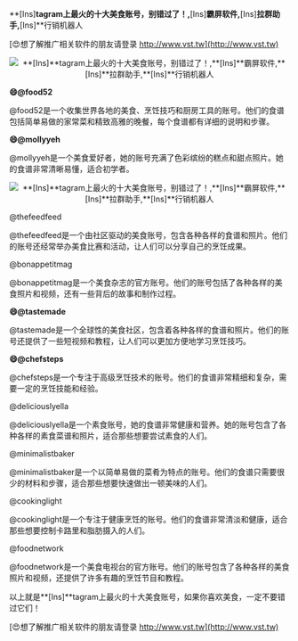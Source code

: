 **[Ins]**tagram上最火的十大美食账号，别错过了！,**[Ins]**霸屏软件,**[Ins]**拉群助手,**[Ins]**行销机器人

[😍想了解推广相关软件的朋友请登录 http://www.vst.tw](http://www.vst.tw)

 <center><img src="https://vst.tw/MP4/tuiguang/png/8.png" alt="**[Ins]**tagram上最火的十大美食账号，别错过了！,**[Ins]**霸屏软件,**[Ins]**拉群助手,**[Ins]**行销机器人"></center>

**😄@food52**

@food52是一个收集世界各地的美食、烹饪技巧和厨房工具的账号。他们的食谱包括简单易做的家常菜和精致高雅的晚餐，每个食谱都有详细的说明和步骤。

**😄@mollyyeh**

@mollyyeh是一个美食爱好者，她的账号充满了色彩缤纷的糕点和甜点照片。她的食谱非常清晰易懂，适合初学者。

 <center><img src="https://vst.tw/MP4/tuiguang/png/4.png" alt="**[Ins]**tagram上最火的十大美食账号，别错过了！,**[Ins]**霸屏软件,**[Ins]**拉群助手,**[Ins]**行销机器人"></center>

@thefeedfeed

@thefeedfeed是一个由社区驱动的美食账号，包含各种各样的食谱和照片。他们的账号还经常举办美食比赛和活动，让人们可以分享自己的烹饪成果。

@bonappetitmag

@bonappetitmag是一个美食杂志的官方账号。他们的账号包括了各种各样的美食照片和视频，还有一些背后的故事和制作过程。

**😄@tastemade**

@tastemade是一个全球性的美食社区，包含着各种各样的食谱和照片。他们的账号还提供了一些短视频和教程，让人们可以更加方便地学习烹饪技巧。

**😄@chefsteps**

@chefsteps是一个专注于高级烹饪技术的账号。他们的食谱非常精细和复杂，需要一定的烹饪技能和经验。

@deliciouslyella

@deliciouslyella是一个素食账号，她的食谱非常健康和营养。她的账号包含了各种各样的素食菜谱和照片，适合那些想要尝试素食的人们。

@minimalistbaker

@minimalistbaker是一个以简单易做的菜肴为特点的账号。他们的食谱只需要很少的材料和步骤，适合那些想要快速做出一顿美味的人们。

@cookinglight

@cookinglight是一个专注于健康烹饪的账号。他们的食谱非常清淡和健康，适合那些想要控制卡路里和脂肪摄入的人们。

@foodnetwork

@foodnetwork是一个美食电视台的官方账号。他们的账号包含了各种各样的美食照片和视频，还提供了许多有趣的烹饪节目和教程。

以上就是**[Ins]**tagram上最火的十大美食账号，如果你喜欢美食，一定不要错过它们！

[😍想了解推广相关软件的朋友请登录 http://www.vst.tw](http://www.vst.tw)



